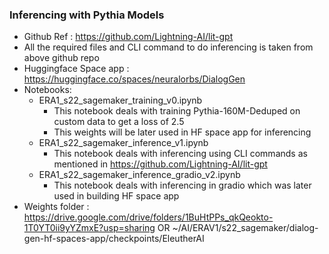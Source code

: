 ### Inferencing with Pythia Models

- Github Ref : https://github.com/Lightning-AI/lit-gpt
- All the required files and CLI command to do inferencing is taken from above github repo
- Huggingface Space app : 
https://huggingface.co/spaces/neuralorbs/DialogGen
- Notebooks:
    - ERA1_s22_sagemaker_training_v0.ipynb 
        - This notebook deals with training Pythia-160M-Deduped on custom data to get a loss of 2.5
        - This weights will be later used in HF space app for inferencing
    - ERA1_s22_sagemaker_inference_v1.ipynb
        - This notebook deals with inferencing using CLI commands as mentioned in https://github.com/Lightning-AI/lit-gpt
    - ERA1_s22_sagemaker_inference_gradio_v2.ipynb
        - This notebook deals with inferencing in gradio which was later used in building HF space app
- Weights folder : https://drive.google.com/drive/folders/1BuHtPPs_qkQeokto-1T0YT0ii9yYZmxE?usp=sharing OR ~/AI/ERAV1/s22_sagemaker/dialog-gen-hf-spaces-app/checkpoints/EleutherAI
